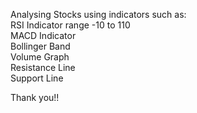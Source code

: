 Analysing Stocks using indicators such as: <br>
RSI Indicator range -10 to 110<br>
MACD Indicator<br>
Bollinger Band<br>
Volume Graph<br>
Resistance Line<br>
Support Line<br>


Thank you!!

